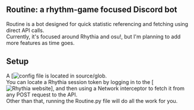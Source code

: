 ## Routine: a rhythm-game focused Discord bot

Routine is a bot designed for quick statistic referencing and fetching using direct API calls.  
Currently, it's focused around Rhythia and osu!, but I'm planning to add more features as time goes.

## Setup
A [![config file](https://github.com/x2corp/Routine/blob/main/source/glob/config-example.yml) is located in source/glob.  
You can locate a Rhythia session token by logging in to the [![Rhythia website](https://rhythia.com)], and then using a Network interceptor to fetch it from any POST request to the API.  
Other than that, running the Routine.py file will do all the work for you.  
